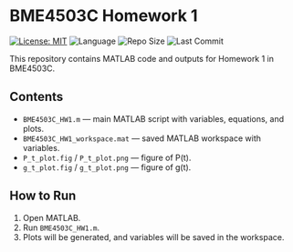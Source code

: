 # BME4503C Homework 1

[![License: MIT](https://img.shields.io/badge/License-MIT-yellow.svg)](LICENSE)
![Language](https://img.shields.io/badge/language-MATLAB-orange)
![Repo Size](https://img.shields.io/github/repo-size/emilydel22/BME4503C_HW1)
![Last Commit](https://img.shields.io/github/last-commit/emilydel22/BME4503C_HW1)

This repository contains MATLAB code and outputs for Homework 1 in BME4503C.

## Contents
- `BME4503C_HW1.m` — main MATLAB script with variables, equations, and plots.
- `BME4503C_HW1_workspace.mat` — saved MATLAB workspace with variables.
- `P_t_plot.fig` / `P_t_plot.png` — figure of P(t).
- `g_t_plot.fig` / `g_t_plot.png` — figure of g(t).

## How to Run
1. Open MATLAB.
2. Run `BME4503C_HW1.m`.
3. Plots will be generated, and variables will be saved in the workspace.
